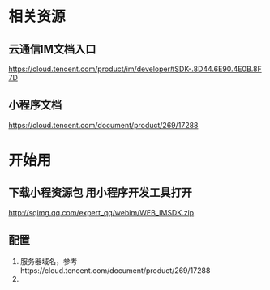 # 相关资源
##  云通信IM文档入口
https://cloud.tencent.com/product/im/developer#SDK-.8D44.6E90.4E0B.8F7D
## 小程序文档
https://cloud.tencent.com/document/product/269/17288

# 开始用
## 下载小程资源包 用小程序开发工具打开
http://sqimg.qq.com/expert_qq/webim/WEB_IMSDK.zip

## 配置
 1. 服务器域名，参考https://cloud.tencent.com/document/product/269/17288
 2. 


